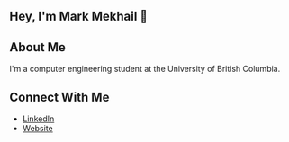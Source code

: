 ## Hey, I'm Mark Mekhail 👋

## About Me
I'm a computer engineering student at the University of British Columbia.

## Connect With Me
- [LinkedIn](https://www.linkedin.com/in/mark-mekhail/)
- [Website](https://mark-mekhail.github.io/About-Mark/)